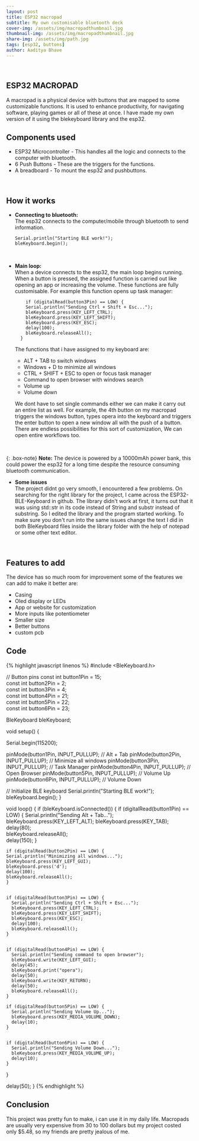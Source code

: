 ```yaml
---
layout: post
title: ESP32 macropad
subtitle: My own customisable bluetooth deck
cover-img: /assets/img/macropadthumbnail.jpg
thumbnail-img: /assets/img/macropadthumbnail.jpg
share-img: /assets/img/path.jpg
tags: [esp32, buttons]
author: Aaditya Bhave
---
```

<br />

## ESP32 MACROPAD ##

A macropad is a physical device with buttons that are mapped to some customizable functions. It is used to enhance productivity, for navigating software, playing games or all of these at once. I have made my own version of it using the blekeyboard library and the esp32. 
<br />


## Components used

* ESP32 Microcontroller - This handles all the logic and connects to the computer with bluetooth.
* 6 Push Buttons - These are the triggers for the functions.
* A breadboard - To mount the esp32 and pushbuttons.

<br />

## How it works


* **Connecting to bluetooth:**\
  The esp32 connects to the computer/mobile through bluetooth to send information.

  ~~~
  Serial.println("Starting BLE work!");
  bleKeyboard.begin();
  ~~~

<br />

* **Main loop:**\
  When a device connects to the esp32, the main loop begins running. When a button is pressed, the assigned function is carried out like opening an app or increasing the volume. These functions are fully customisable. For example this function opens up task manager:

  ~~~
      if (digitalRead(button3Pin) == LOW) {
      Serial.println("Sending Ctrl + Shift + Esc...");
      bleKeyboard.press(KEY_LEFT_CTRL);    
      bleKeyboard.press(KEY_LEFT_SHIFT);  
      bleKeyboard.press(KEY_ESC);         
      delay(100);
      bleKeyboard.releaseAll();            
    }
  ~~~

  The functions that i have assigned to my keyboard are:
  * ALT + TAB to switch windows
  * Windows + D to minimize all windows
  * CTRL + SHIFT + ESC to open or focus task manager
  * Command to open browser with windows search
  * Volume up
  * Volume down

  We dont have to set single commands either we can make it carry out an entire list as well. For example, the 4th button on my macropad triggers the windows button, types opera into the keyboard and triggers the enter button to open a new window all with the push of a button. There are endless possibilities for this sort of customization, We can open entire workflows too.
<br />

{: .box-note}
**Note:**
  The device is powered by a 10000mAh power bank, this could power the esp32 for a long time despite the resource consuming bluetooth communication.


* **Some issues**\
  The project didnt go very smooth, I encountered a few problems. On searching for the right library for the project, I came across the ESP32-BLE-Keyboard in github. The library didn't work at first, it turns out that it was using std::str in its code instead of String and substr instead of substring. So I edited the library and the program started working. To make sure you don't run into the same issues change the text I did in both BleKeyboard files inside the library folder with the help of notepad or some other text editor.

<br />


## Features to add

The device has so much room for improvement some of the features we can add to make it better are:

* Casing
* Oled display or LEDs
* App or website for customization
* More inputs like potentiometer
* Smaller size
* Better buttons
* custom pcb



## Code

{% highlight javascript linenos %}
#include <BleKeyboard.h>

// Button pins
const int button1Pin = 15;  
const int button2Pin = 2;   
const int button3Pin = 4;   
const int button4Pin = 21;   
const int button5Pin = 22;  
const int button6Pin = 23;

BleKeyboard bleKeyboard;

void setup() {

  Serial.begin(115200);
  

  pinMode(button1Pin, INPUT_PULLUP);  // Alt + Tab
  pinMode(button2Pin, INPUT_PULLUP);  // Minimize all windows
  pinMode(button3Pin, INPUT_PULLUP);  // Task Manager
  pinMode(button4Pin, INPUT_PULLUP);  // Open Browser
  pinMode(button5Pin, INPUT_PULLUP);  // Volume Up
  pinMode(button6Pin, INPUT_PULLUP);  // Volume Down

  // Initialize BLE keyboard
  Serial.println("Starting BLE work!");
  bleKeyboard.begin();
}

void loop() {
  if (bleKeyboard.isConnected()) {
    if (digitalRead(button1Pin) == LOW) {
      Serial.println("Sending Alt + Tab...");
      bleKeyboard.press(KEY_LEFT_ALT); 
      bleKeyboard.press(KEY_TAB);     
      delay(80);                     
      bleKeyboard.releaseAll();       
      delay(150);
    }

    if (digitalRead(button2Pin) == LOW) {
    Serial.println("Minimizing all windows...");
    bleKeyboard.press(KEY_LEFT_GUI);    
    bleKeyboard.press('d');            
    delay(100);
    bleKeyboard.releaseAll();          
    }


    if (digitalRead(button3Pin) == LOW) {
      Serial.println("Sending Ctrl + Shift + Esc...");
      bleKeyboard.press(KEY_LEFT_CTRL);    
      bleKeyboard.press(KEY_LEFT_SHIFT);  
      bleKeyboard.press(KEY_ESC);         
      delay(100);
      bleKeyboard.releaseAll();            
    }

  
    if (digitalRead(button4Pin) == LOW) {
      Serial.println("Sending command to open browser");
      bleKeyboard.write(KEY_LEFT_GUI);   
      delay(45);
      bleKeyboard.print("opera");
      delay(50);
      bleKeyboard.write(KEY_RETURN);       
      delay(50);
      bleKeyboard.releaseAll(); 
    }

    if (digitalRead(button5Pin) == LOW) {
      Serial.println("Sending Volume Up...");
      bleKeyboard.press(KEY_MEDIA_VOLUME_DOWN);  
      delay(10);  
    }


    if (digitalRead(button6Pin) == LOW) {
      Serial.println("Sending Volume Down...");
      bleKeyboard.press(KEY_MEDIA_VOLUME_UP);  
      delay(10);  
    }
  }

  delay(50);
}
{% endhighlight %}


## Conclusion

This project was pretty fun to make, i can use it in my daily life. Macropads are usually very expensive from 30 to 100 dollars but my project costed only $5.48, so my friends are pretty jealous of me.

